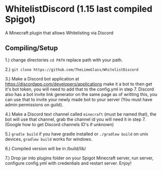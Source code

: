 # WhitelistDiscord (1.15 last compiled Spigot)
A Minecraft plugin that allows Whitelisting via Discord

## Compiling/Setup

1.) change directories `cd PATH` replace path with your path.

2.) `git clone https://github.com/TheLimeGlass/WhitelistDiscord`

3.) Make a Discord bot application at https://discordapp.com/developers/applications make it a bot to then get it's bot token, you will need to add that to the config.yml in step 7. Discord also has a bot invite link generator on the same page as of writting this, you can use that to invite your newly made bot to your server (You must have admin permissions on guild).

4.) Make a Discord text channel called `minecraft` (must be named that), the bot will use that channel, grab the channel id you will need it in step 7. (Google how to get Discord channels ID's if unknown)

5.) `gradle build` if you have gradle installed or `./gradlew build` on unix devices, `gradlew build` works for windows.

6.) Compiled version will be in /build/lib/

7.) Drop jar into plugins folder on your Spigot Minecraft server, run server, configure config.yml with credentials and restart server. Enjoy!

